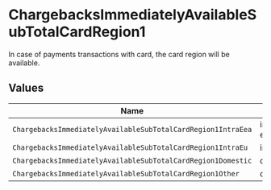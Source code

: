 # ChargebacksImmediatelyAvailableSubTotalCardRegion1

In case of payments transactions with card, the card region will be available.


## Values

| Name                                                         | Value                                                        |
| ------------------------------------------------------------ | ------------------------------------------------------------ |
| `ChargebacksImmediatelyAvailableSubTotalCardRegion1IntraEea` | intra-eea                                                    |
| `ChargebacksImmediatelyAvailableSubTotalCardRegion1IntraEu`  | intra-eu                                                     |
| `ChargebacksImmediatelyAvailableSubTotalCardRegion1Domestic` | domestic                                                     |
| `ChargebacksImmediatelyAvailableSubTotalCardRegion1Other`    | other                                                        |